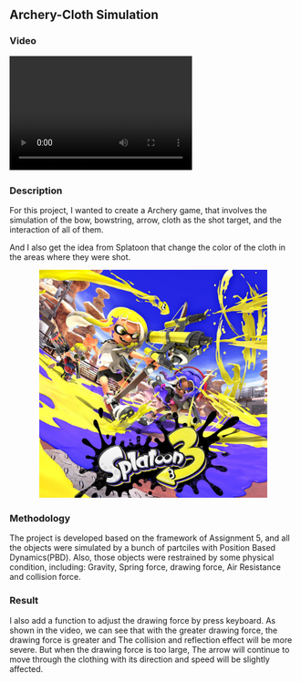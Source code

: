 ## Archery-Cloth Simulation

### Video
<video src="Archery_Simulation.mp4" width="320" height="200" controls preload></video>
### Description
For this project, I wanted to create a Archery game, that involves the simulation of the bow, bowstring, arrow, cloth as the shot target, and the interaction of all of them.  

And I also get the idea from Splatoon that change the color of the cloth in the areas where they were shot.
<div align=center><img height="400" src="splatoon.jpg"/></div>

### Methodology
The project is developed based on the framework of Assignment 5, and all the objects were simulated by a bunch of partciles with Position Based Dynamics(PBD). Also, those objects were restrained by some physical condition, including: Gravity, Spring force, drawing force, Air Resistance and collision force.
  

### Result
I also add a function to adjust the drawing force by press keyboard. As shown in the video, we can see that with the greater drawing force, the drawing force is greater and The collision and reflection effect will be more severe. But when the drawing force is too large, The arrow will continue to move through the clothing with its direction and speed will be slightly affected.


